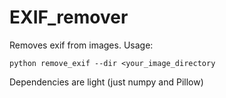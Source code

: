 # EXIF_remover

Removes exif from images. Usage:

`python remove_exif --dir <your_image_directory`

Dependencies are light (just numpy and Pillow)
